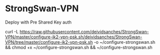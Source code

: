 # StrongSwan-VPN
Deploy with Pre Shared Key auth

curl -L  https://raw.githubusercontent.com/deividsanches/StrongSwan-VPN/master/configure-ik2-vpn-psk.sh/deividsanches/StrongSwan-VPN/tree/master/configure-ik2-vpn-psk.sh -o ~/configure-strongswan.sh && chmod +x ~/configure-strongswan.sh && ~/configure-strongswan.sh
